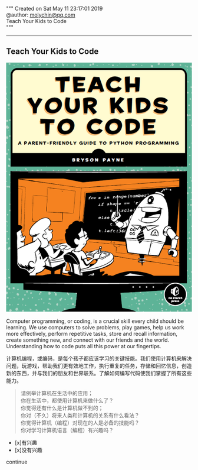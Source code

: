 """
Created on Sat May 11 23:17:01 2019  
@author: molychin@qq.com  
Teach Your Kids to Code  
"""  

---  
## Teach Your Kids to Code

![](res/2019-5-12-12-22-54.png)

Computer programming, or coding, is a crucial skill every child should be learning. We use computers to solve problems, play games, help us work more effectively, perform repetitive tasks, store and recall information, create something new, and connect with our friends and the world. Understanding how to code puts all this power at our fingertips.

计算机编程，或编码，是每个孩子都应该学习的关键技能。我们使用计算机来解决问题，玩游戏，帮助我们更有效地工作，执行重复的任务，存储和回忆信息，创造新的东西，并与我们的朋友和世界联系。了解如何编写代码使我们掌握了所有这些能力。

>请例举计算机在生活中的应用；  
你在生活中，都使用计算机来做什么了？  
你觉得还有什么是计算机做不到的；  
你对（不久）将来人类和计算机的关系有什么看法？  
你觉得计算机（编程）对现在的人是必备的技能吗？  
你对学习计算机语言（编程）有兴趣吗？
- [x]有兴趣 
- [x]没有兴趣















continue
